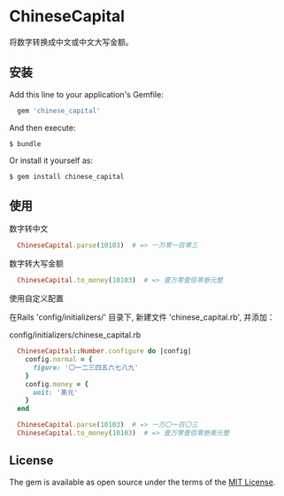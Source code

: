 # ChineseCapital

将数字转换成中文或中文大写金额。

## 安装

Add this line to your application's Gemfile:

```ruby
  gem 'chinese_capital'
```

And then execute:

    $ bundle

Or install it yourself as:

    $ gem install chinese_capital

## 使用

数字转中文

```ruby
  ChineseCapital.parse(10103)  # => 一万零一百零三
```

数字转大写金额

```ruby
  ChineseCapital.to_money(10103)  # => 壹万零壹佰零叁元整
```

使用自定义配置

在Rails 'config/initializers/' 目录下, 新建文件 'chinese_capital.rb', 并添加：

config/initializers/chinese_capital.rb

```ruby
  ChineseCapital::Number.configure do |config|
    config.normal = {
      figure: '〇一二三四五六七八九'
    }
    config.money = {
      unit: '美元'
    }
  end
```

```ruby
  ChineseCapital.parse(10103)  # => 一万〇一百〇三
  ChineseCapital.to_money(10103)  # => 壹万零壹佰零叁美元整
```

## License

The gem is available as open source under the terms of the [MIT License](http://opensource.org/licenses/MIT).
